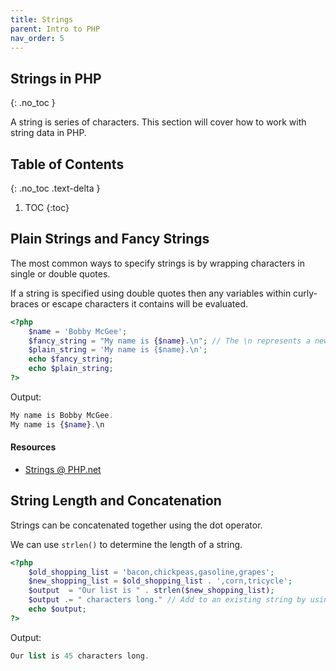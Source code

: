```yaml
---
title: Strings
parent: Intro to PHP
nav_order: 5
---
```


<!-- prettier-ignore-start -->
## Strings in PHP
{: .no_toc }

A string is series of characters. This section will cover how to work with string data in PHP. 

## Table of Contents
{: .no_toc .text-delta }  

1. TOC
{:toc}

<!-- prettier-ignore-end -->

## Plain Strings and Fancy Strings

The most common ways to specify strings is by wrapping characters in single or double quotes.

If a string is specified using double quotes then any variables within curly-braces or escape characters it contains will be evaluated.

```php
<?php
    $name = 'Bobby McGee';
    $fancy_string = "My name is {$name}.\n"; // The \n represents a newline.
    $plain_string = 'My name is {$name}.\n';
    echo $fancy_string;
    echo $plain_string;
?>
```

Output:

```php
My name is Bobby McGee.
My name is {$name}.\n
```

#### Resources

- [Strings @ PHP.net](http://us.php.net/manual/en/language.types.string.php)

## String Length and Concatenation

Strings can be concatenated together using the dot operator.

We can use `strlen()` to determine the length of a string.

```php
<?php
    $old_shopping_list = 'bacon,chickpeas,gasoline,grapes';
    $new_shopping_list = $old_shopping_list . ',corn,tricycle';
    $output  = "Our list is " . strlen($new_shopping_list);
    $output .= " characters long." // Add to an existing string by using .=
    echo $output;
?>
```

Output:

```php
Our list is 45 characters long.
```
